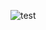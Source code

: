 ![test](https://raw.githubusercontent.com/jeso20BTH/pattern-user-app/main/git_images/in_rent.png?raw=true)
